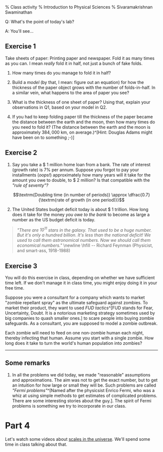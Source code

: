% Class activity
% Introduction to Physical Sciences
% Sivaramakrishnan Swaminathan



Q: What's the point of today's lab?

A: You'll see...

## Exercise 1

Take sheets of paper: Printing paper and newspaper. Fold it as many times as you can. I mean *really* fold it in half, not just a bunch of fake folds.

1. How many times do you manage to fold it in half?

2. Build a _model_ (by that, I mean: figure out an equation) for how the thickness of the paper object grows with the number of folds-in-half. In a similar vein, what happens to the area of paper you see?

3. What is the thickness of one sheet of paper? Using that, explain your observations in Q1, based on your model in Q2.

4. If you had to keep folding paper till the thickness of the paper became the distance between the earth and the moon, then how many times do you need to fold it? (The distance between the earth and the moon is approximately $384,000$ km, on average.)^[Hint: Douglas Adams might have been on to something ;-)]

## Exercise 2

1. Say you take a \$ 1 million home loan from a bank. The rate of interest (growth rate) is 7% per annum. Suppose you forgot to pay your installments (_oops!_) approximately how many years will it take for the amount you owe to double, to \$ 2 million? Is that compatible with the _"rule of seventy"?_

$$\textrm{Doubling time (in number of periods)} \approx \dfrac{0.7}{\textrm{rate of growth (in one period)}}$$

2. The United States budget deficit today is about \$ 1 trillion. How long does it take for the money _you owe to the bank_ to become as large a number as the US budget deficit is today.

>	_"There are $10^{11}$ stars in the galaxy. That used to be a huge number. But it's only a hundred billion. It's less than the national deficit! We used to call them astronomical numbers. Now we should call them economical numbers."_ \newline
\hfill -- Richard Feynman (Physicist, and smart-ass, 1918-1988)

## Exercise 3

You will do this exercise in class, depending on whether we have sufficient time left. If we don't manage it in class time, you might enjoy doing it in your free time.

Suppose you were a consultant for a company which wants to market "zombie repellant spray" as the ultimate safeguard against zombies. To market their product, they want to used _FUD tactics_^[FUD stands for Fear, Uncertainty, Doubt. It is a notorious marketing strategy sometimes used by big companies to quash smaller ones.] to scare people into buying zombie safeguards. As a consultant, you are supposed to model a zombie outbreak.

Each zombie will need to feed on one non-zombie human each night, thereby infecting that human. Assume you start with a single zombie. How long does it take to turn the world's human population into zombies?


---

## Some remarks

1. In all the problems we did today, we made "reasonable" assumptions and approximations. The aim was not to get the exact number, but to get an intuition for how large or small they will be. Such problems are called _"Fermi problems"_^[Named after the physicsist Enrico Fermi, who was a whiz at using simple methods to get estimates of complicated problems. There are some interesting stories about the guy.]. The spirit of Fermi problems is something we try to incorporate in our class.

# Part 4

Let's watch some videos about [scales in the universe](http://scaleofuniverse.com/).
We'll spend some time in class talking about that.




